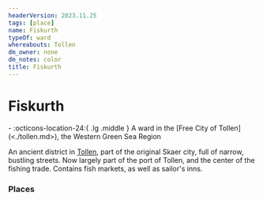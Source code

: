 ```yaml
---
headerVersion: 2023.11.25
tags: [place]
name: Fiskurth
typeOf: ward
whereabouts: Tollen
dm_owner: none
dm_notes: color
title: Fiskurth
---
```

# Fiskurth
<div class="grid cards ext-narrow-margin ext-one-column" markdown>
-    :octicons-location-24:{ .lg .middle } A ward in the [Free City of Tollen](<./tollen.md>), the Western Green Sea Region  
</div>


An ancient district in [Tollen](<./tollen.md>), part of the original Skaer city, full of narrow, bustling streets. Now largely part of the port of Tollen, and the center of the fishing trade. Contains fish markets, as well as sailor's inns. 
### Places

